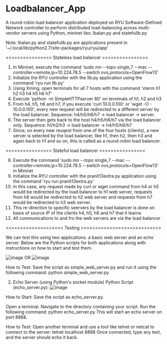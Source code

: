 # Loadbalancer_App
A round-robin load balancer application deployed on RYU Software-Defined Network controller to perform distributed load-balancing across multi-vendor servers using Python, mininet 
iles: lbalan.py and statefullb.py


Note: lbalan.py and statefullb.py are applications present in '~/.local/lib/python2.7/site-packages/ryu/ryu/app' 

<<<<<<<<<<<<<<<< Stateless load balancer >>>>>>>>>>>>>>>>
1) In Mininet, execute the command 'sudo mn --topo single,7 --mac --controller=remote,ip=10.224.78.5 --switch ovs,protocols=OpenFlow13'
2) Initialize the RYU controller with the llb.py application using the command 'ryu run llb.py'
3) Using Xming, open terminals for all 7 hosts with the command 'xterm h1 h2 h3 h4 h5 h6 h7'
4) Execute 'python -m SimpleHTTPserver 80' on terminals of h1, h2 and h3
5) From h4, h5, h6 and h7, if you execute 'curl 10.0.0.100' or 'wget -O - 10.0.0.100', every new request will be redirected to a different server by the load balancer. Sequence: h4/h5/h6/h7 -> load balancer -> server.
6) The server then gets back to the host h4/h5/h6/h7 via the load balancer only. Sequence: h1/h2/h3 -> load balancer -> h4/h5/h6/h7
7) Since, on every new reuqest from one of the four hosts (clients), a new server is selected by the load balancer, like h1, then h2, then h3 and again back to h1 and so on, this is called as a round-robin load balancer.

<<<<<<<<<<<<<<<< Stateful load balancer >>>>>>>>>>>>>>>>

8) Execute the command 'sudo mn --topo single,7 --mac --controller=remote,ip=10.224.78.5 --switch ovs,protocols=OpenFlow13' in Mininet
9) Initialize the RYU controller with the pranit13extra.py application using the command 'ryu run pranit13extra.py'
10) In this case, any request made by curl or wget command from h4 or h5 would be redirected by the load balancer to h1 web server, requests from h6 would be redirected to h2 web server and requests from h7 would be redirected to h3 web server.
11) This re-direction to specific seervers by the load balancer is done on basis of source IP of the clients h4, h5, h6 and h7 that it learns
12) All communications to and fro the web servers are via the load balancer


<<<<<<<<<<<<<<<<<<<< Testing >>>>>>>>>>>>>>>>>>>>>>>>>>>>

We can test this using two applications. a basic web server and an echo server. Below are the Python scripts for both applications along with instructions on how to start and test them.

![image](https://github.com/feralforreal/Loadbalancer_App/assets/132085748/da6f580c-ad03-48ed-b0ae-c0b989056089)
OR 
![image](https://github.com/feralforreal/Loadbalancer_App/assets/132085748/9e5287ca-3699-4810-aa16-de47f01bd3fc)


How to Test:
Save the script as simple_web_server.py and run it using the following command:
python simple_web_server.py


2. Echo Server (using Python's socket module)
Python Script (echo_server.py):
![image](https://github.com/feralforreal/Loadbalancer_App/assets/132085748/853440b2-2f2f-438f-bc90-941359e69eca)

How to Start:
Save the script as echo_server.py.

Open a terminal.
Navigate to the directory containing your script.
Run the following command:
python echo_server.py
This will start an echo server on port 8888.

How to Test:
Open another terminal and use a tool like telnet or netcat to connect to the server:
telnet localhost 8888
Once connected, type any text, and the server should echo it back.

